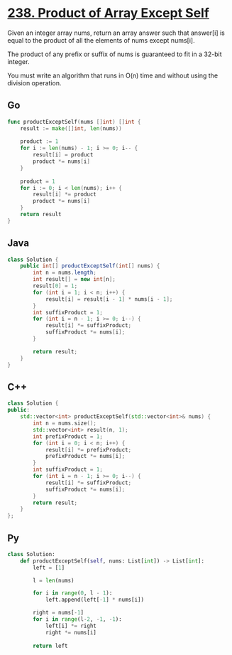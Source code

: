 # [238. Product of Array Except Self](https://leetcode.com/problems/product-of-array-except-self/description/)

Given an integer array nums, return an array answer such that answer[i] is equal to the product of all the elements of nums except nums[i].

The product of any prefix or suffix of nums is guaranteed to fit in a 32-bit integer.

You must write an algorithm that runs in O(n) time and without using the division operation.

## Go

```Go
func productExceptSelf(nums []int) []int {
    result := make([]int, len(nums))
    
    product := 1
    for i := len(nums) - 1; i >= 0; i-- {
        result[i] = product
        product *= nums[i]
    } 
    
    product = 1
    for i := 0; i < len(nums); i++ {
        result[i] *= product
        product *= nums[i]
    }
    return result
}
```

## Java

```java
class Solution {
    public int[] productExceptSelf(int[] nums) {
        int n = nums.length;
        int result[] = new int[n];
        result[0] = 1;
        for (int i = 1; i < n; i++) {
            result[i] = result[i - 1] * nums[i - 1];
        }
        int suffixProduct = 1;
        for (int i = n - 1; i >= 0; i--) {
            result[i] *= suffixProduct;
            suffixProduct *= nums[i];
        }

        return result;
    }
}
```

## C++

```c++
class Solution {
public:
    std::vector<int> productExceptSelf(std::vector<int>& nums) {
        int n = nums.size();
        std::vector<int> result(n, 1);
        int prefixProduct = 1;
        for (int i = 0; i < n; i++) {
            result[i] *= prefixProduct;
            prefixProduct *= nums[i];
        }
        int suffixProduct = 1;
        for (int i = n - 1; i >= 0; i--) {
            result[i] *= suffixProduct;
            suffixProduct *= nums[i];
        }
        return result;
    }
};
```

## Py

```py
class Solution:
    def productExceptSelf(self, nums: List[int]) -> List[int]:
        left = [1]

        l = len(nums)

        for i in range(0, l - 1):
            left.append(left[-1] * nums[i])

        right = nums[-1]
        for i in range(l-2, -1, -1):
            left[i] *= right
            right *= nums[i]
            
        return left

```
